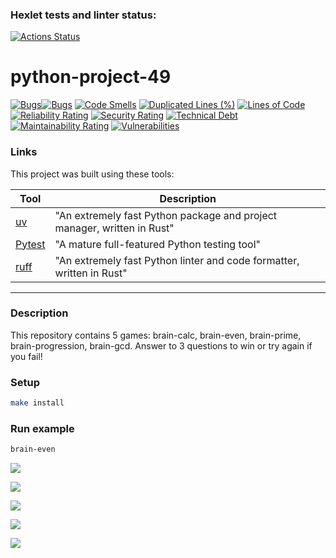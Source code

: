 ### Hexlet tests and linter status:
[![Actions Status](https://github.com/SashaKaban/python-project-49/actions/workflows/hexlet-check.yml/badge.svg)](https://github.com/SashaKaban/python-project-49/actions)

# python-project-49

[![Bugs](https://sonarcloud.io/api/project_badges/measure?project=SashaKaban_python-project-49&metric=bugs)](https://sonarcloud.io/summary/new_code?id=SashaKaban_python-project-49)[![Bugs](https://sonarcloud.io/api/project_badges/measure?project=SashaKaban_python-project-49&metric=bugs)](https://sonarcloud.io/summary/new_code?id=SashaKaban_python-project-49)
[![Code Smells](https://sonarcloud.io/api/project_badges/measure?project=SashaKaban_python-project-49&metric=code_smells)](https://sonarcloud.io/summary/new_code?id=SashaKaban_python-project-49)
[![Duplicated Lines (%)](https://sonarcloud.io/api/project_badges/measure?project=SashaKaban_python-project-49&metric=duplicated_lines_density)](https://sonarcloud.io/summary/new_code?id=SashaKaban_python-project-49)
[![Lines of Code](https://sonarcloud.io/api/project_badges/measure?project=SashaKaban_python-project-49&metric=ncloc)](https://sonarcloud.io/summary/new_code?id=SashaKaban_python-project-49)
[![Reliability Rating](https://sonarcloud.io/api/project_badges/measure?project=SashaKaban_python-project-49&metric=reliability_rating)](https://sonarcloud.io/summary/new_code?id=SashaKaban_python-project-49)
[![Security Rating](https://sonarcloud.io/api/project_badges/measure?project=SashaKaban_python-project-49&metric=security_rating)](https://sonarcloud.io/summary/new_code?id=SashaKaban_python-project-49)
[![Technical Debt](https://sonarcloud.io/api/project_badges/measure?project=SashaKaban_python-project-49&metric=sqale_index)](https://sonarcloud.io/summary/new_code?id=SashaKaban_python-project-49)
[![Maintainability Rating](https://sonarcloud.io/api/project_badges/measure?project=SashaKaban_python-project-49&metric=sqale_rating)](https://sonarcloud.io/summary/new_code?id=SashaKaban_python-project-49)
[![Vulnerabilities](https://sonarcloud.io/api/project_badges/measure?project=SashaKaban_python-project-49&metric=vulnerabilities)](https://sonarcloud.io/summary/new_code?id=SashaKaban_python-project-49)

### Links

This project was built using these tools:

| Tool                                                                   | Description                                             |
|------------------------------------------------------------------------|---------------------------------------------------------|
| [uv](https://docs.astral.sh/uv/)                                       | "An extremely fast Python package and project manager, written in Rust" |
| [Pytest](https://pytest.org)                                           | "A mature full-featured Python testing tool"            |
| [ruff](https://docs.astral.sh/ruff/)                                   | "An extremely fast Python linter and code formatter, written in Rust" |

---

### Description

This repository contains 5 games:
    brain-calc,
    brain-even,
    brain-prime,
    brain-progression,
    brain-gcd.
Answer to 3 questions to win or try again if you fail!

### Setup

```bash
make install
```

### Run example

```bash
brain-even
```


<a href="https://asciinema.org/a/I5f4d9Ch5Zgl6NFPBN2JX3apm" target="_blank"><img src="https://asciinema.org/a/I5f4d9Ch5Zgl6NFPBN2JX3apm.svg" /></a>

<a href="https://asciinema.org/a/3BZuVOGe3vHNAYWDMRb9xwsOf" target="_blank"><img src="https://asciinema.org/a/3BZuVOGe3vHNAYWDMRb9xwsOf.svg" /></a>

<a href="https://asciinema.org/a/jVmzZW1I2ukDAIQmt6Gr4pnqX" target="_blank"><img src="https://asciinema.org/a/jVmzZW1I2ukDAIQmt6Gr4pnqX.svg" /></a>

<a href="https://asciinema.org/a/MkdglicvDmI1kYWaQKAcEaLAe" target="_blank"><img src="https://asciinema.org/a/MkdglicvDmI1kYWaQKAcEaLAe.svg" /></a>

<a href="https://asciinema.org/a/IhGBpvPX7BfQ1tKbY8vBtead2" target="_blank"><img src="https://asciinema.org/a/IhGBpvPX7BfQ1tKbY8vBtead2.svg" /></a>
